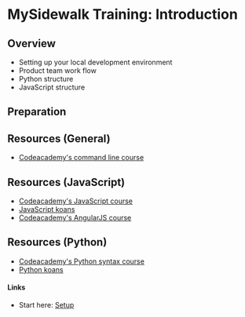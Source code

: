 # MySidewalk Training: Introduction

## Overview
- Setting up your local development environment
- Product team work flow
- Python structure
- JavaScript structure

## Preparation


## Resources (General)
- [Codeacademy's command line course](https://www.codecademy.com/en/courses/learn-the-command-line)

## Resources (JavaScript)
- [Codeacademy's JavaScript course](https://www.codecademy.com/tracks/javascript)
- [JavaScript koans](https://github.com/liammclennan/JavaScript-Koans)
- [Codeacademy's AngularJS course](https://www.codecademy.com/en/courses/learn-angularjs)

## Resources (Python)
- [Codeacademy's Python syntax course](https://www.codecademy.com/courses/introduction-to-python-6WeG3)
- [Python koans](https://github.com/gregmalcolm/python_koans)

#### Links
- Start here: [Setup](01-setup.md)
